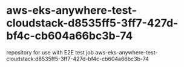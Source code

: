 # aws-eks-anywhere-test-cloudstack-d8535ff5-3ff7-427d-bf4c-cb604a66bc3b-74
repository for use with E2E test job aws-eks-anywhere-test-cloudstack:d8535ff5-3ff7-427d-bf4c-cb604a66bc3b-74
